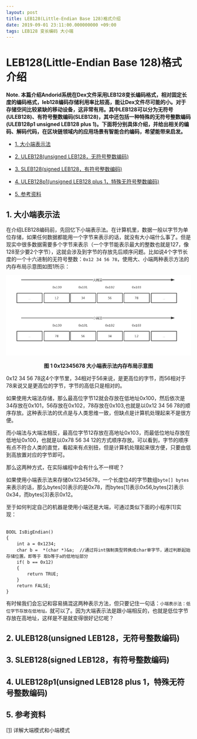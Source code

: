```yaml
---
layout: post
title: LEB128(Little-Endian Base 128)格式介绍
date: 2019-09-01 23:11:00.000000000 +09:00
tags: LEB128 变长编码 大小端
---
```



# LEB128(Little-Endian Base 128)格式介绍

**Note. 本篇介绍Andorid系统在Dex文件采用LEB128变长编码格式，相对固定长度的编码格式，leb128编码存储利用率比较高，能让Dex文件尽可能的小。对于存储空间比较紧缺的移动设备，这非常有用。其中LEB128可以分为无符号(ULEB128)、有符号整数编码(SLEB128)，其中还包括一种特殊的无符号整数编码(ULEB128p1 unsigned LEB128 plus 1)。下面将分别具体介绍，并给出相关的编码、解码代码，在区块链领域内的应用场景有智能合约编码，希望能带来启发。**

- [1. 大小端表示法](https://github.com/berryjam/berryjam.github.io/blob/master/_posts/2019-09-01-LEB128(Little-Endian%20Base%20128)%E6%A0%BC%E5%BC%8F%E4%BB%8B%E7%BB%8D.md#1-%E5%A4%A7%E5%B0%8F%E7%AB%AF%E8%A1%A8%E7%A4%BA%E6%B3%95)

- [2. ULEB128(unsigned LEB128，无符号整数编码)](https://github.com/berryjam/berryjam.github.io/blob/master/_posts/2019-09-01-LEB128(Little-Endian%20Base%20128)%E6%A0%BC%E5%BC%8F%E4%BB%8B%E7%BB%8D.md#2-uleb128unsigned-leb128%E6%97%A0%E7%AC%A6%E5%8F%B7%E6%95%B4%E6%95%B0%E7%BC%96%E7%A0%81)

- [3. SLEB128(signed LEB128，有符号整数编码)](https://github.com/berryjam/berryjam.github.io/blob/master/_posts/2019-09-01-LEB128(Little-Endian%20Base%20128)%E6%A0%BC%E5%BC%8F%E4%BB%8B%E7%BB%8D.md#3-sleb128signed-leb128%E6%9C%89%E7%AC%A6%E5%8F%B7%E6%95%B4%E6%95%B0%E7%BC%96%E7%A0%81)

- [4. ULEB128p1(unsigned LEB128 plus 1，特殊无符号整数编码)](https://github.com/berryjam/berryjam.github.io/blob/master/_posts/2019-09-01-LEB128(Little-Endian%20Base%20128)%E6%A0%BC%E5%BC%8F%E4%BB%8B%E7%BB%8D.md#4-uleb128p1unsigned-leb128-plus-1%E7%89%B9%E6%AE%8A%E6%97%A0%E7%AC%A6%E5%8F%B7%E6%95%B4%E6%95%B0%E7%BC%96%E7%A0%81)

- [5. 参考资料](https://github.com/berryjam/berryjam.github.io/blob/master/_posts/2019-09-01-LEB128(Little-Endian%20Base%20128)%E6%A0%BC%E5%BC%8F%E4%BB%8B%E7%BB%8D.md#5-%E5%8F%82%E8%80%83%E8%B5%84%E6%96%99)




## 1. 大小端表示法

在介绍LEB128编码前，先回忆下小端表示法。在计算机里，数据一般以字节为单位存储，如果任何数据都能用一个字节来表示的话，就没有大小端什么事了。但是现实中很多数据需要多个字节来表示（一个字节能表示最大的整数也就是127，像128至少要2个字节），这就会涉及到字节的存放先后顺序问题。比如说4个字节长度的一个十六进制的无符号整数：```0x12 34 56 78```，使用大、小端两种表示方法的内存布局示意图如图1所示：

<div align="center">
<img src="https://github.com/berryjam/berryjam.github.io/blob/master/image/2019-09-01/%E5%A4%A7%E7%AB%AF%E5%B0%8F%E7%AB%AF%E6%B3%95%E5%86%85%E5%AD%98%E5%B8%83%E5%B1%80.png?raw=true" >	
</div>


<p align="center">
  <b>图 1 0x12345678 大小端表示法内存布局示意图</b><br>
</p>

0x12 34 56 78这4个字节里，34相对于56来说，是更高位的字节，而56相对于78来说又是更高位的字节，字节的高低只是相对的。

如果使用大端法存储，那么最高位字节12就会存放在低地址0x100，然后依次是34存放在0x101，56存放在0x102，78存放在0x103,也就是以0x12 34 56 78的顺序存放。这种表示法的优点是与人类思维一致，但缺点是计算机处理起来不是很方便。

而小端法与大端法相反，最高位字节12存放在高地址0x103，而最低位地址存放在低地址0x100，也就是以0x78 56 34 12的方式顺序存放。可以看到，字节的顺序有点不符合人类的直觉，看起来有点别扭，但是计算机处理起来很方便，只要由低到高放置对应的字节即可。

那么这两种方式，在实际编程中会有什么不一样呢？

如果使用小端表示法来存储0x12345678，一个长度位4的字节数组```byte[] bytes```来表示的话，那么bytes[0]表示的是0x78，而bytes[1]表示0x56,bytes[2]表示0x34，而bytes[3]表示0x12。

至于如何判定自己的机器是使用小端还是大端，可通过类似下面的小程序[1]实现：

```

BOOL IsBigEndian()
{
	int a = 0x1234;
	char b =  *(char *)&a;  //通过将int强制类型转换成char单字节，通过判断起始存储位置。即等于 取b等于a的低地址部分
	if( b == 0x12)
	{
		return TRUE;
	}
	return FALSE;
}
```

有时候我们会忘记和容易搞混这两种表示方法，但只要记住一句话：```小端表示法：低位字节存放在低地址。```就可以了。因为大端表示法是跟小端相反的，也就是低位字节存放在高地址，这样是不是就变得很好记忆呢？

## 2. ULEB128(unsigned LEB128，无符号整数编码)


## 3. SLEB128(signed LEB128，有符号整数编码)


## 4. ULEB128p1(unsigned LEB128 plus 1，特殊无符号整数编码)


## 5. 参考资料

[[1]](https://blog.csdn.net/ce123_zhouwei/article/details/6971544) 详解大端模式和小端模式


